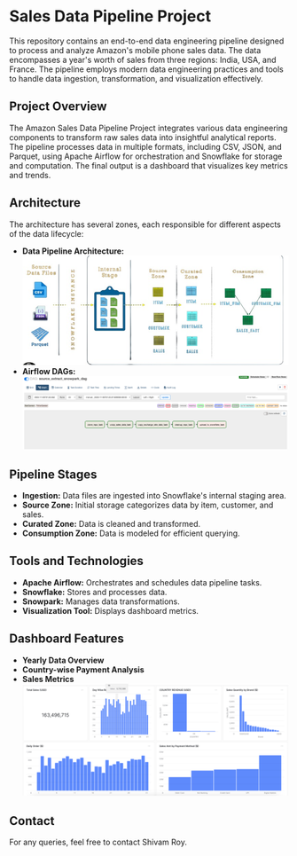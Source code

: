 # Sales Data Pipeline Project

This repository contains an end-to-end data engineering pipeline designed to process and analyze Amazon's mobile phone sales data. The data encompasses a year's worth of sales from three regions: India, USA, and France. The pipeline employs modern data engineering practices and tools to handle data ingestion, transformation, and visualization effectively.

## Project Overview

The Amazon Sales Data Pipeline Project integrates various data engineering components to transform raw sales data into insightful analytical reports. The pipeline processes data in multiple formats, including CSV, JSON, and Parquet, using Apache Airflow for orchestration and Snowflake for storage and computation. The final output is a dashboard that visualizes key metrics and trends.

## Architecture

The architecture has several zones, each responsible for different aspects of the data lifecycle:

- **Data Pipeline Architecture:** ![Data Pipeline Architecture](https://github.com/Shivamroy0304/Sales_Data_Pipeline_Project/blob/main/data_pipeline.jpg)
- **Airflow DAGs:** ![Airflow DAGs](https://github.com/Shivamroy0304/Sales_Data_Pipeline_Project/blob/main/DAG_graph.png)

## Pipeline Stages

- **Ingestion:** Data files are ingested into Snowflake's internal staging area.
- **Source Zone:** Initial storage categorizes data by item, customer, and sales.
- **Curated Zone:** Data is cleaned and transformed.
- **Consumption Zone:** Data is modeled for efficient querying.

## Tools and Technologies

- **Apache Airflow:** Orchestrates and schedules data pipeline tasks.
- **Snowflake:** Stores and processes data.
- **Snowpark:** Manages data transformations.
- **Visualization Tool:** Displays dashboard metrics.

## Dashboard Features

- **Yearly Data Overview**
- **Country-wise Payment Analysis**
- **Sales Metrics** ![Dashboard](https://github.com/Shivamroy0304/Sales_Data_Pipeline_Project/blob/main/dashboards/Screenshot.png)

## Contact
For any queries, feel free to contact Shivam Roy.
